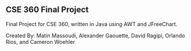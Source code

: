 ## CSE 360 Final Project

Final Project for CSE 360, written in Java using AWT and JFreeChart.

Created By:
  Matin Massoudi,
  Alexander Gaouette,
  David Ragipi,
  Orlando Rios,
  and Cameron Woehler

